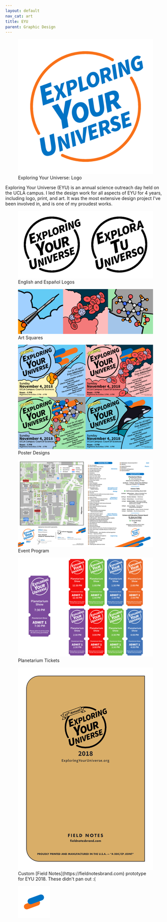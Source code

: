 ```yaml
---
layout: default
nav_cat: art
title: EYU
parent: Graphic Design
---
```



<figure>
	<img src="EYU.png" alt="Exploring Your Universe" title="Exploring Your Universe" />
    <figcaption>Exploring Your Universe: Logo</figcaption>
</figure>

Exploring Your Universe (EYU) is an annual science outreach day held on the UCLA campus. I led the design work for all aspects of EYU for 4 years, including logo, print, and art. It was the most extensive design project I've been involved in, and is one of my proudest works.

<figure>
	<img src="EngEspLogos.png" alt="English and Español Logos" title="English and Español Logos" />
    <figcaption>English and Español Logos</figcaption>
</figure>

<figure class="bleed">
	<img src="ArtSquares.png" alt="Art Squares" title="Art Squares" />
    <figcaption>Art Squares</figcaption>
</figure>

<figure>
	<img src="Poster_4Up.png" alt="Posters" title="Posters" />
    <figcaption>Poster Designs</figcaption>
</figure>

<figure>
	<img src="Program_2Up.png" alt="Program" title="Program" />
    <figcaption>Event Program</figcaption>
</figure>

<figure>
	<img src="PlanetariumTickets.png" alt="Planetarium Tickets" title="Planetarium Tickets" />
    <figcaption>Planetarium Tickets</figcaption>
</figure>

<figure>
	<img src="FN_Prototype.png" alt="Field Notes" title="Field Notes" />
    <figcaption>Custom [Field Notes](https://fieldnotesbrand.com) prototype for EYU 2018. These didn't pan out :(</figcaption>
</figure>

<figure>
<img src="./Stripes_1x.png" srcset="./Stripes_2x.png 2x"/>
</figure>